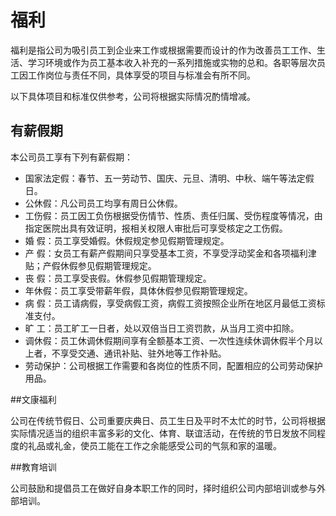 # 福利 #
福利是指公司为吸引员工到企业来工作或根据需要而设计的作为改善员工工作、生活、学习环境或作为员工基本收入补充的一系列措施或实物的总和。各职等层次员工因工作岗位与责任不同，具体享受的项目与标准会有所不同。

以下具体项目和标准仅供参考，公司将根据实际情况酌情增减。

## 有薪假期 ##

 

本公司员工享有下列有薪假期：
- 国家法定假：春节、五一劳动节、国庆、元旦、清明、中秋、端午等法定假日。
- 公休假：凡公司员工均享有周日公休假。
- 工伤假：员工因工负伤根据受伤情节、性质、责任归属、受伤程度等情况，由指定医院出具有效证明，报相关权限人审批后可享受核定之工伤假。
- 婚 假：员工享受婚假。休假规定参见假期管理规定。
- 产 假：女员工有薪产假期间只享受基本工资，不享受浮动奖金和各项福利津贴；产假休假参见假期管理规定。
- 丧 假：员工享受丧假。休假参见假期管理规定。
- 年休假：员工享受带薪年假，具体休假参见假期管理规定。
- 病 假：员工请病假，享受病假工资，病假工资按照企业所在地区月最低工资标准支付。
- 旷 工：员工旷工一日者，处以双倍当日工资罚款，从当月工资中扣除。
- 调休假：员工休调休假期间享有全额基本工资、一次性连续休调休假半个月以上者，不享受交通、通讯补贴、驻外地等工作补贴。
- 劳动保护：公司根据工作需要和各岗位的性质不同，配置相应的公司劳动保护用品。

##文康福利

公司在传统节假日、公司重要庆典日、员工生日及平时不太忙的时节，公司将根据实际情况适当的组织丰富多彩的文化、体育、联谊活动，在传统的节日发放不同程度的礼品或礼金，使员工能在工作之余能感受公司的气氛和家的温暖。


##教育培训

公司鼓励和提倡员工在做好自身本职工作的同时，择时组织公司内部培训或参与外部培训。
